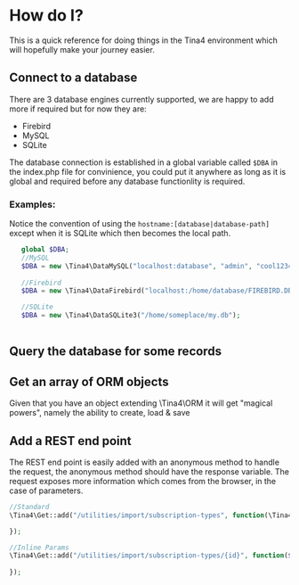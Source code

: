 # How do I?

This is a quick reference for doing things in the Tina4 environment which will hopefully make your journey easier.

## Connect to a database

There are 3 database engines currently supported, we are happy to add more if required but for now they are:

* Firebird
* MySQL
* SQLite

The database connection is established in a global variable called `$DBA` in the index.php file for convinience, you could put it anywhere as long as it is global and required before any database functionlity is required.

### Examples:

Notice the convention of using the `hostname:[database|database-path]` except when it is SQLite which then becomes the local path.

```php
   global $DBA;
   //MySQL
   $DBA = new \Tina4\DataMySQL("localhost:database", "admin", "cool1234");
   
   //Firebird 
   $DBA = new \Tina4\DataFirebird("localhost:/home/database/FIREBIRD.DB", "sysdba", "masterkey");

   //SQLite
   $DBA = new \Tina4\DataSQLite3("/home/someplace/my.db");
 
```

## Query the database for some records


## Get an array of ORM objects

Given that you have an object extending \Tina4\ORM it will get "magical powers", namely the ability to create, load & save

## Add a REST end point

The REST end point is easily added with an anonymous method to handle the request, the anonymous method should have the response variable.
The request exposes more information which comes from the browser, in the case of parameters.

```php
//Standard
\Tina4\Get::add("/utilities/import/subscription-types", function(\Tina4\Response $response, \Tina4\Request $request){

});

//Inline Params
\Tina4\Get::add("/utilities/import/subscription-types/{id}", function($id, \Tina4\Response $response, \Tina4\Request $request){
    
});


```

